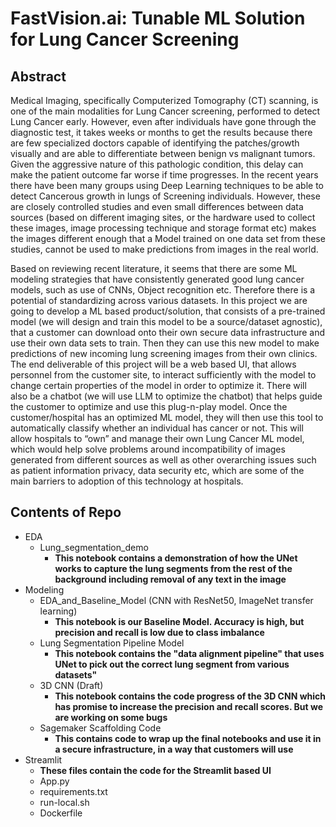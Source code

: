 # FastVision.ai: Tunable ML Solution for Lung Cancer Screening

## Abstract

Medical Imaging, specifically Computerized Tomography (CT) scanning, is one of the main modalities for Lung Cancer screening, performed to detect Lung Cancer early. However, even after individuals have gone through the diagnostic test, it takes weeks or months to get the results because there are few specialized doctors capable of identifying the patches/growth visually and are able to differentiate between benign vs malignant tumors. Given the aggressive nature of this pathologic condition, this delay can make the patient outcome far worse if time progresses. In the recent years there have been many groups using Deep Learning techniques to be able to detect Cancerous growth in lungs of Screening individuals. However, these are closely controlled studies and even small differences between data sources (based on different imaging sites, or the hardware used to collect these images, image processing technique and storage format etc) makes the images different enough that a Model trained on one data set from these studies, cannot be used to make predictions from images in the real world.

Based on reviewing recent literature, it seems that there are some ML modeling strategies that have consistently generated good lung cancer models, such as use of CNNs, Object recognition etc. Therefore there is a potential of standardizing across various datasets. In this project we are going to develop a ML based product/solution, that consists of a pre-trained model (we will design and train this model to be a source/dataset agnostic), that a customer can download onto their own secure data infrastructure and use their own data sets to train. Then they can use this new model to make predictions of new incoming lung screening images from their own clinics. The end deliverable of this project will be a web based UI, that allows personnel from the customer site, to interact sufficiently with the model to change certain properties of the model in order to optimize it. There will also be a chatbot (we will use LLM to optimize the chatbot) that helps guide the customer to optimize and use this plug-n-play model. Once the customer/hospital has an optimized ML model, they will then use this tool to automatically classify whether an individual has cancer or not. This will allow hospitals to “own” and manage their own Lung Cancer ML model, which would help solve problems around incompatibility of images generated from different sources as well as other overarching issues such as patient information privacy, data security etc, which are some of the main barriers to adoption of this technology at hospitals.

## Contents of Repo

- EDA
  - Lung_segmentation_demo
    - **This notebook contains a demonstration of how the UNet works to capture the lung segments from the rest of the background including removal of any text in the image**
- Modeling
  - EDA_and_Baseline_Model (CNN with ResNet50, ImageNet transfer learning)
    - **This notebook is our Baseline Model. Accuracy is high, but precision and recall is low due to class imbalance**
  - Lung Segmentation Pipeline Model
    - **This notebook contains the "data alignment pipeline" that uses UNet to pick out the correct lung segment from various datasets"**
  - 3D CNN (Draft)
    - **This notebook contains the code progress of the 3D CNN which has promise to increase the precision and recall scores. But we are working on some bugs**
  - Sagemaker Scaffolding Code
    - **This contains code to wrap up the final notebooks and use it in a secure infrastructure, in a way that customers will use**
- Streamlit
    - **These files contain the code for the Streamlit based UI**
  - App.py
  - requirements.txt
  - run-local.sh
  - Dockerfile










